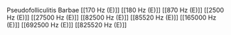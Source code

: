 Pseudofolliculitis Barbae
[[170 Hz (E)]]
[[180 Hz (E)]]
[[870 Hz (E)]]
[[2500 Hz (E)]]
[[27500 Hz (E)]]
[[82500 Hz (E)]]
[[85520 Hz (E)]]
[[165000 Hz (E)]]
[[692500 Hz (E)]]
[[825520 Hz (E)]]